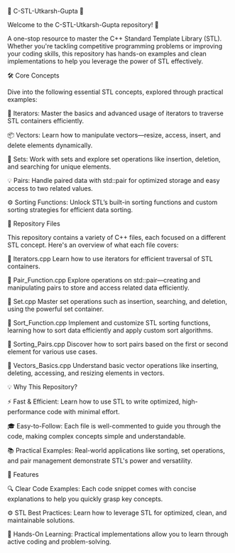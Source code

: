 🌟 C-STL-Utkarsh-Gupta 🌟


Welcome to the C-STL-Utkarsh-Gupta repository! 🚀


A one-stop resource to master the C++ Standard Template Library (STL). Whether you're tackling
competitive programming problems or improving your coding skills, this repository has hands-on
examples and clean implementations to help you leverage the power of STL effectively.


🛠️ Core Concepts

Dive into the following essential STL concepts, explored through practical examples:

🔄 Iterators: Master the basics and advanced usage of iterators to traverse STL containers efficiently.

📦 Vectors: Learn how to manipulate vectors—resize, access, insert, and delete elements dynamically.

🔢 Sets: Work with sets and explore set operations like insertion, deletion, and searching for unique elements.

💡 Pairs: Handle paired data with std::pair for optimized storage and easy access to two related values.

⚙️ Sorting Functions: Unlock STL’s built-in sorting functions and custom sorting strategies for efficient
data sorting.


📁 Repository Files

This repository contains a variety of C++ files, each focused on a different STL concept. Here's an overview of what each file covers:

🔹 Iterators.cpp
Learn how to use iterators for efficient traversal of STL containers.

🔹 Pair_Function.cpp
Explore operations on std::pair—creating and manipulating pairs to store and access related data efficiently.

🔹 Set.cpp
Master set operations such as insertion, searching, and deletion, using the powerful set container.

🔹 Sort_Function.cpp
Implement and customize STL sorting functions, learning how to sort data efficiently and apply custom sort algorithms.

🔹 Sorting_Pairs.cpp
Discover how to sort pairs based on the first or second element for various use cases.

🔹 Vectors_Basics.cpp
Understand basic vector operations like inserting, deleting, accessing, and resizing elements in vectors.


💡 Why This Repository?

⚡ Fast & Efficient: Learn how to use STL to write optimized, high-performance code with minimal effort.

🎓 Easy-to-Follow: Each file is well-commented to guide you through the code, making complex concepts 
simple and understandable.

📚 Practical Examples: Real-world applications like sorting, set operations, and pair management 
demonstrate STL's power and versatility.


📝 Features

🔍 Clear Code Examples: Each code snippet comes with concise explanations to help you quickly grasp key concepts.

⚙️ STL Best Practices: Learn how to leverage STL for optimized, clean, and maintainable solutions.

💪 Hands-On Learning: Practical implementations allow you to learn through active coding and problem-solving.
